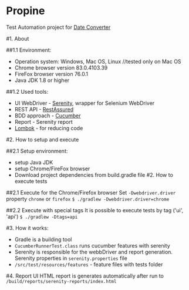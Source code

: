 # Propine
Test Automation project for [Date Converter](https://vast-dawn-73245.herokuapp.com/)

#1. About

##1.1 Environment:
- Operation system: Windows, Mac OS, Linux //tested only on Mac OS
- Chrome browser version 83.0.4103.39
- FireFox browser version 76.0.1
- Java JDK 1.8 or higher

##1.2 Used tools:
- UI WebDriver - [Serenity](http://thucydides.info/docs/serenity-staging/#introduction), wrapper for Selenium WebDriver
- REST API - [RestAssured](http://rest-assured.io/)
- BDD approach - [Cucumber](https://cucumber.io/docs/guides/10-minute-tutorial/)
- Report - Serenity report
- [Lombok](https://objectcomputing.com/resources/publications/sett/january-2010-reducing-boilerplate-code-with-project-lombok) - for reducing code

#2. How to setup and execute 

##2.1 Setup environment:
  - setup Java JDK
  - setup Chrome/FireFox browser
  - Download project dependencies from build.gradle file
#2. How to execute tests

##2.1 Execute for the Chrome/Firefox browser 
Set `-Dwebdriver.driver` property `chrome` or `firefox`
`$ ./gradlew -Dwebdriver.driver=chrome`

##2.2 Execute with special tags
It is possible to execute tests by tag ('ui', 'api')
`$ ./gradlew -Dtags=api`

#3. How it works:
- Gradle is a building tool
- `CucumberRunnerTest.class` runs cucumber features with serenity
- Serenity is responsible for the webbDriver and report generation. Serenity properties in `serenity.properties` file
- `/src/test/resources/features` - feature files with tests folder

#4. Report
UI HTML report is generates automatically after run to `/build/reports/serenity-reports/index.html`
